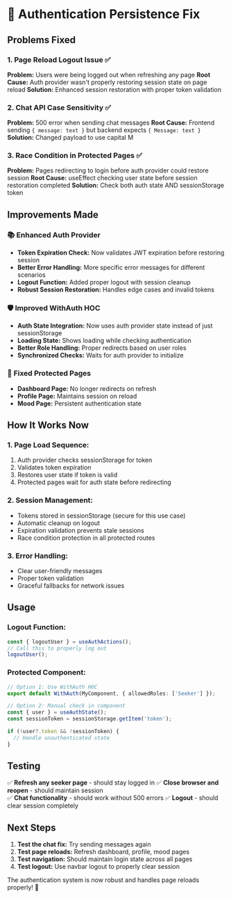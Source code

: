 # 🔐 Authentication Persistence Fix

## Problems Fixed

### 1. **Page Reload Logout Issue** ✅
**Problem:** Users were being logged out when refreshing any page
**Root Cause:** Auth provider wasn't properly restoring session state on page reload
**Solution:** Enhanced session restoration with proper token validation

### 2. **Chat API Case Sensitivity** ✅  
**Problem:** 500 error when sending chat messages
**Root Cause:** Frontend sending `{ message: text }` but backend expects `{ Message: text }`
**Solution:** Changed payload to use capital M

### 3. **Race Condition in Protected Pages** ✅
**Problem:** Pages redirecting to login before auth provider could restore session
**Root Cause:** useEffect checking user state before session restoration completed
**Solution:** Check both auth state AND sessionStorage token

## Improvements Made

### 📚 **Enhanced Auth Provider**
- **Token Expiration Check:** Now validates JWT expiration before restoring session
- **Better Error Handling:** More specific error messages for different scenarios
- **Logout Function:** Added proper logout with session cleanup
- **Robust Session Restoration:** Handles edge cases and invalid tokens

### 🛡️ **Improved WithAuth HOC**
- **Auth State Integration:** Now uses auth provider state instead of just sessionStorage
- **Loading State:** Shows loading while checking authentication
- **Better Role Handling:** Proper redirects based on user roles
- **Synchronized Checks:** Waits for auth provider to initialize

### 🔧 **Fixed Protected Pages**
- **Dashboard Page:** No longer redirects on refresh
- **Profile Page:** Maintains session on reload  
- **Mood Page:** Persistent authentication state

## How It Works Now

### 1. **Page Load Sequence:**
1. Auth provider checks sessionStorage for token
2. Validates token expiration
3. Restores user state if token is valid
4. Protected pages wait for auth state before redirecting

### 2. **Session Management:**
- Tokens stored in sessionStorage (secure for this use case)
- Automatic cleanup on logout
- Expiration validation prevents stale sessions
- Race condition protection in all protected routes

### 3. **Error Handling:**
- Clear user-friendly messages
- Proper token validation
- Graceful fallbacks for network issues

## Usage

### **Logout Function:**
```typescript
const { logoutUser } = useAuthActions();
// Call this to properly log out
logoutUser();
```

### **Protected Component:**
```typescript
// Option 1: Use WithAuth HOC
export default WithAuth(MyComponent, { allowedRoles: ['Seeker'] });

// Option 2: Manual check in component
const { user } = useAuthState();
const sessionToken = sessionStorage.getItem('token');

if (!user?.token && !sessionToken) {
  // Handle unauthenticated state
}
```

## Testing

✅ **Refresh any seeker page** - should stay logged in
✅ **Close browser and reopen** - should maintain session  
✅ **Chat functionality** - should work without 500 errors
✅ **Logout** - should clear session completely

## Next Steps

1. **Test the chat fix:** Try sending messages again
2. **Test page reloads:** Refresh dashboard, profile, mood pages
3. **Test navigation:** Should maintain login state across all pages
4. **Test logout:** Use navbar logout to properly clear session

The authentication system is now robust and handles page reloads properly! 🎉
